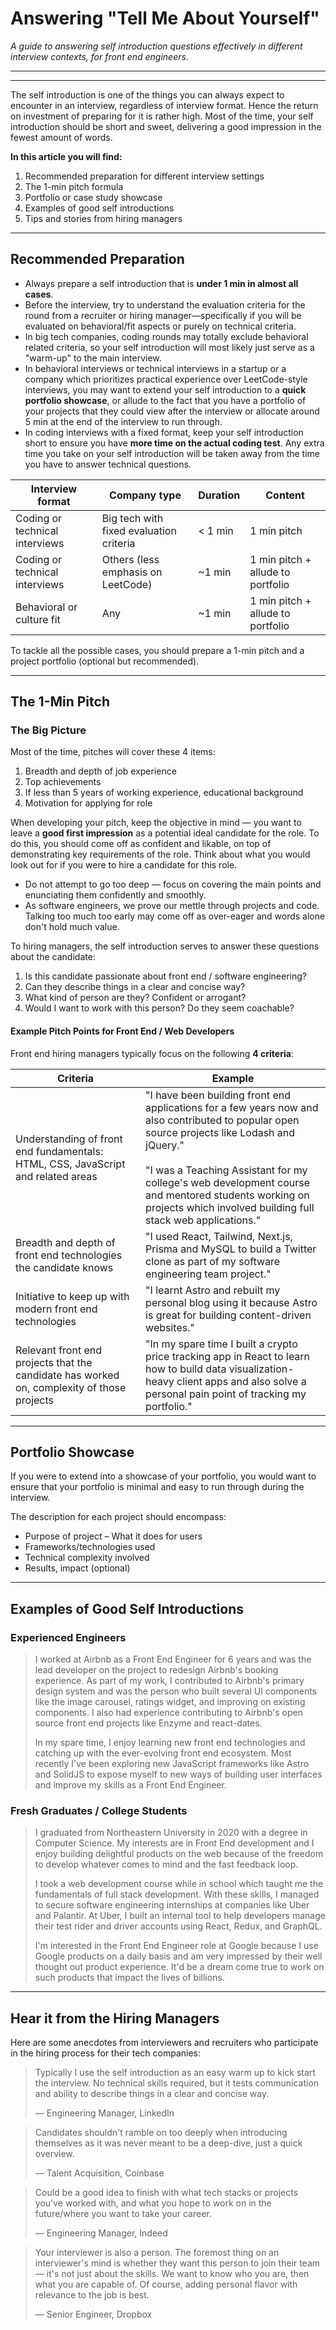 # Answering "Tell Me About Yourself"

*A guide to answering self introduction questions effectively in different interview contexts, for front end engineers.*

---

---

The self introduction is one of the things you can always expect to encounter in an interview, regardless of interview format. Hence the return on investment of preparing for it is rather high. Most of the time, your self introduction should be short and sweet, delivering a good impression in the fewest amount of words.

**In this article you will find:**
1. Recommended preparation for different interview settings
2. The 1-min pitch formula
3. Portfolio or case study showcase
4. Examples of good self introductions
5. Tips and stories from hiring managers

---

## Recommended Preparation

- Always prepare a self introduction that is **under 1 min in almost all cases**.
- Before the interview, try to understand the evaluation criteria for the round from a recruiter or hiring manager—specifically if you will be evaluated on behavioral/fit aspects or purely on technical criteria.
- In big tech companies, coding rounds may totally exclude behavioral related criteria, so your self introduction will most likely just serve as a "warm-up" to the main interview.
- In behavioral interviews or technical interviews in a startup or a company which prioritizes practical experience over LeetCode-style interviews, you may want to extend your self introduction to a **quick portfolio showcase**, or allude to the fact that you have a portfolio of your projects that they could view after the interview or allocate around 5 min at the end of the interview to run through.
- In coding interviews with a fixed format, keep your self introduction short to ensure you have **more time on the actual coding test**. Any extra time you take on your self introduction will be taken away from the time you have to answer technical questions.

| Interview format                | Company type                                 | Duration | Content                                 |
|---------------------------------|----------------------------------------------|----------|------------------------------------------|
| Coding or technical interviews  | Big tech with fixed evaluation criteria      | < 1 min  | 1 min pitch                              |
| Coding or technical interviews  | Others (less emphasis on LeetCode)           | ~1 min   | 1 min pitch + allude to portfolio        |
| Behavioral or culture fit       | Any                                         | ~1 min   | 1 min pitch + allude to portfolio        |

To tackle all the possible cases, you should prepare a 1-min pitch and a project portfolio (optional but recommended).

---

## The 1-Min Pitch

### The Big Picture

Most of the time, pitches will cover these 4 items:
1. Breadth and depth of job experience
2. Top achievements
3. If less than 5 years of working experience, educational background
4. Motivation for applying for role

When developing your pitch, keep the objective in mind — you want to leave a **good first impression** as a potential ideal candidate for the role. To do this, you should come off as confident and likable, on top of demonstrating key requirements of the role. Think about what you would look out for if you were to hire a candidate for this role.

- Do not attempt to go too deep — focus on covering the main points and enunciating them confidently and smoothly.
- As software engineers, we prove our mettle through projects and code. Talking too much too early may come off as over-eager and words alone don't hold much value.

To hiring managers, the self introduction serves to answer these questions about the candidate:
1. Is this candidate passionate about front end / software engineering?
2. Can they describe things in a clear and concise way?
3. What kind of person are they? Confident or arrogant?
4. Would I want to work with this person? Do they seem coachable?

#### Example Pitch Points for Front End / Web Developers

Front end hiring managers typically focus on the following **4 criteria**:

| Criteria | Example |
|----------|---------|
| Understanding of front end fundamentals: HTML, CSS, JavaScript and related areas | "I have been building front end applications for a few years now and also contributed to popular open source projects like Lodash and jQuery."<br /><br />"I was a Teaching Assistant for my college's web development course and mentored students working on projects which involved building full stack web applications." |
| Breadth and depth of front end technologies the candidate knows | "I used React, Tailwind, Next.js, Prisma and MySQL to build a Twitter clone as part of my software engineering team project." |
| Initiative to keep up with modern front end technologies | "I learnt Astro and rebuilt my personal blog using it because Astro is great for building content-driven websites." |
| Relevant front end projects that the candidate has worked on, complexity of those projects | "In my spare time I built a crypto price tracking app in React to learn how to build data visualization-heavy client apps and also solve a personal pain point of tracking my portfolio." |

---

## Portfolio Showcase

If you were to extend into a showcase of your portfolio, you would want to ensure that your portfolio is minimal and easy to run through during the interview.

The description for each project should encompass:
- Purpose of project – What it does for users
- Frameworks/technologies used
- Technical complexity involved
- Results, impact (optional)

---

## Examples of Good Self Introductions

### Experienced Engineers

> I worked at Airbnb as a Front End Engineer for 6 years and was the lead developer on the project to redesign Airbnb's booking experience. As part of my work, I contributed to Airbnb's primary design system and was the person who built several UI components like the image carousel, ratings widget, and improving on existing components. I also had experience contributing to Airbnb's open source front end projects like Enzyme and react-dates.
>
> In my spare time, I enjoy learning new front end technologies and catching up with the ever-evolving front end ecosystem. Most recently I've been exploring new JavaScript frameworks like Astro and SolidJS to expose myself to new ways of building user interfaces and improve my skills as a Front End Engineer.

### Fresh Graduates / College Students

> I graduated from Northeastern University in 2020 with a degree in Computer Science. My interests are in Front End development and I enjoy building delightful products on the web because of the freedom to develop whatever comes to mind and the fast feedback loop.
>
> I took a web development course while in school which taught me the fundamentals of full stack development. With these skills, I managed to secure software engineering internships at companies like Uber and Palantir. At Uber, I built an internal tool to help developers manage their test rider and driver accounts using React, Redux, and GraphQL.
>
> I'm interested in the Front End Engineer role at Google because I use Google products on a daily basis and am very impressed by their well thought out product experience. It'd be a dream come true to work on such products that impact the lives of billions.

---

## Hear it from the Hiring Managers

Here are some anecdotes from interviewers and recruiters who participate in the hiring process for their tech companies:

> Typically I use the self introduction as an easy warm up to kick start the interview. No technical skills required, but it tests communication and ability to describe things in a clear and concise way.
>
> — Engineering Manager, LinkedIn

> Candidates shouldn't ramble on too deeply when introducing themselves as it was never meant to be a deep-dive, just a quick overview.
>
> — Talent Acquisition, Coinbase

> Could be a good idea to finish with what tech stacks or projects you've worked with, and what you hope to work on in the future/where you want to take your career.
>
> — Engineering Manager, Indeed

> Your interviewer is also a person. The foremost thing on an interviewer's mind is whether they want this person to join their team — it's not just about the skills. We want to know who you are, then what you are capable of. Of course, adding personal flavor with relevance to the job is best.
>
> — Senior Engineer, Dropbox